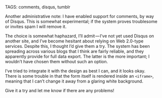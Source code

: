 TAGS: comments, disqus, tumblr

Another administrative note: I have enabled support for comments, by way of
Disqus. This is somewhat experimental; if the system proves troublesome or
invites spam I will remove it.

The choice is somewhat haphazard, I’ll admit — I’ve not yet used Disqus on
another site, and I’ve become hesitant about relying on Web 2.0-type services.
Despite this, I thought I’d give them a try. The system has been spreading
across various blogs that I think are fairly reliable, and they apparently
provide for full data export. The latter is the more important; I wouldn’t have
chosen them without such an option.

I’ve tried to integrate it with the design as best I can, and it looks okay.
There is some trouble in that the form itself is rendered inside an `<iframe>`,
meaning that I can’t change it away from a glaring white background.

Give it a try and let me know if there are any problems!